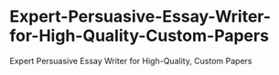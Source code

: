 # Expert-Persuasive-Essay-Writer-for-High-Quality-Custom-Papers
Expert Persuasive Essay Writer for High-Quality, Custom Papers
